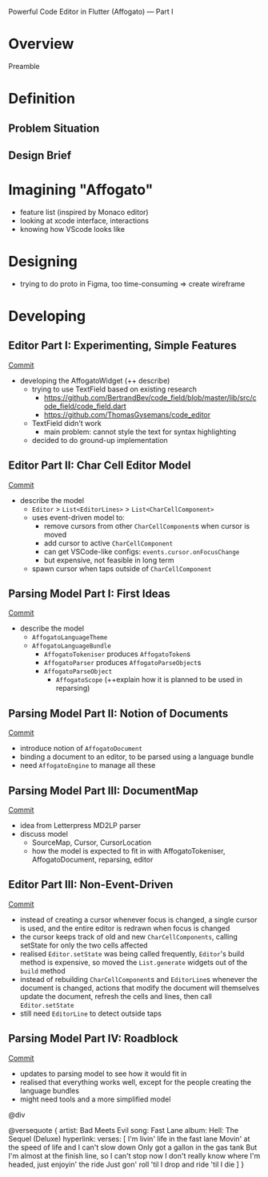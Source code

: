 Powerful Code Editor in Flutter (Affogato) — Part I

# Overview
<TOC>
Preamble

# Definition
## Problem Situation
## Design Brief

# Imagining "Affogato"
- feature list (inspired by Monaco editor)
- looking at xcode interface, interactions
- knowing how VScode looks like

# Designing
- trying to do proto in Figma, too time-consuming => create wireframe

# Developing
## Editor Part I: Experimenting, Simple Features
[Commit](https://github.com/ObsidianXVI/Affogato-Editor/tree/b2141c7b3815e137c3bbb5090edfad6676b9613e)
- developing the AffogatoWidget (++ describe)
    - trying to use TextField based on existing research
        - https://github.com/BertrandBev/code_field/blob/master/lib/src/code_field/code_field.dart
        - https://github.com/ThomasGysemans/code_editor
    - TextField didn't work
        - main problem: cannot style the text for syntax highlighting
    - decided to do ground-up implementation

## Editor Part II: Char Cell Editor Model
[Commit](https://github.com/ObsidianXVI/Affogato-Editor/tree/0e6aff6be676963aea4a317a9b626f67c0f52cbc)
- describe the model
    - `Editor` > `List<EditorLines>` > `List<CharCellComponent>`
    - uses event-driven model to:
        - remove cursors from other `CharCellComponent`s when cursor is moved
        - add cursor to active `CharCellComponent`
        - can get VSCode-like configs: `events.cursor.onFocusChange`
        - but expensive, not feasible in long term
    - spawn cursor when taps outside of `CharCellComponent`

## Parsing Model Part I: First Ideas
[Commit](https://github.com/ObsidianXVI/Affogato-Editor/tree/b541d190beebd37a05c0a347a1bcef28d29bb210)
- describe the model
    - `AffogatoLanguageTheme`
    - `AffogatoLanguageBundle`
        - `AffogatoTokeniser` produces `AffogatoToken`s
        - `AffogatoParser` produces `AffogatoParseObject`s
        - `AffogatoParseObject`
            - `AffogatoScope` (++explain how it is planned to be used in reparsing)

## Parsing Model Part II: Notion of Documents
[Commit](https://github.com/ObsidianXVI/Affogato-Editor/tree/f1a1fba57914ca7f12398f1e6ce3a32c3e315860)
- introduce notion of `AffogatoDocument`
- binding a document to an editor, to be parsed using a language bundle
- need `AffogatoEngine` to manage all these

## Parsing Model Part III: DocumentMap
[Commit](https://github.com/ObsidianXVI/Affogato-Editor/tree/9925b502a9e24336e2c1235ab10fa92c3882e3b0)
- idea from Letterpress MD2LP parser
- discuss model
    - SourceMap, Cursor, CursorLocation
    - how the model is expected to fit in with AffogatoTokeniser, AffogatoDocument, reparsing, editor

## Editor Part III: Non-Event-Driven
[Commit](https://github.com/ObsidianXVI/Affogato-Editor/tree/10b18464d664270b67670f33932cd02ab8c3e09f)
- instead of creating a cursor whenever focus is changed, a single cursor is used, and the entire editor is redrawn when focus is changed
- the cursor keeps track of old and new `CharCellComponents`, calling setState for only the two cells affected
- realised `Editor.setState` was being called frequently, `Editor`'s build method is expensive, so moved the `List.generate` widgets out of the `build` method
- instead of rebuilding `CharCellComponent`s and `EditorLine`s whenever the document is changed, actions that modify the document will themselves update the document, refresh the cells and lines, then call `Editor.setState`
- still need `EditorLine` to detect outside taps

## Parsing Model Part IV: Roadblock
[Commit](https://github.com/ObsidianXVI/Affogato-Editor/tree/2b7da7601cca5d1f153fc9333ad0e8c822cb15a7)
- updates to parsing model to see how it would fit in
- realised that everything works well, except for the people creating the language bundles
- might need tools and a more simplified model

@div

@versequote {
    artist: Bad Meets Evil
    song: Fast Lane
    album: Hell: The Sequel (Deluxe)
    hyperlink:
    verses: [
I'm livin' life in the fast lane
Movin' at the speed of life and I can't slow down
Only got a gallon in the gas tank
But I'm almost at the finish line, so I can't stop now
I don't really know where I'm headed, just enjoyin' the ride
Just gon' roll 'til I drop and ride 'til I die
    ]
}